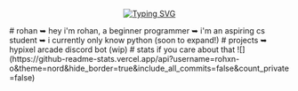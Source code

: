 <p align="center">
  <a href="https://git.io/typing-svg"><img src="https://readme-typing-svg.demolab.com?font=&weight=600&size=23&pause=1000&color=6C99F7&center=true&vCenter=true&random=false&width=435&lines=hey+there!" alt="Typing SVG" /></a>
</p>
# rohan
➥ hey i'm rohan, a beginner programmer
➥ i'm an aspiring cs student
➥ i currently only know python (soon to expand!)
# projects
➥ hypixel arcade discord bot (wip)
# stats if you care about that 
![](https://github-readme-stats.vercel.app/api?username=rohxn-o&theme=nord&hide_border=true&include_all_commits=false&count_private=false)<br/>
